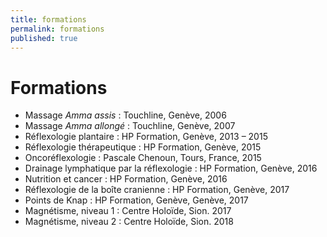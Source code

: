 ```yaml
---
title: formations
permalink: formations
published: true
---
```


# Formations

- Massage *Amma assis* : Touchline, Genève, 2006
- Massage *Amma allongé* : Touchline, Genève, 2007
- Réflexologie plantaire : HP Formation, Genève, 2013 – 2015
- Réflexologie thérapeutique : HP Formation, Genève, 2015
- Oncoréflexologie : Pascale Chenoun, Tours, France, 2015
- Drainage lymphatique par la réflexologie : HP Formation, Genève, 2016
- Nutrition et cancer : HP Formation, Genève, 2016
- Réflexologie de la boîte cranienne : HP Formation, Genève, 2017
- Points de Knap : HP Formation, Genève, Genève, 2017
- Magnétisme, niveau 1 : Centre Holoïde, Sion. 2017
- Magnétisme, niveau 2 : Centre Holoïde, Sion. 2018

